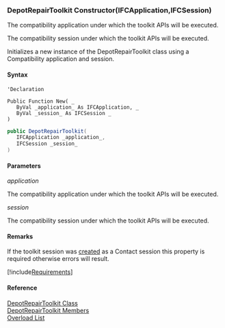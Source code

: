 ﻿### DepotRepairToolkit Constructor(IFCApplication,IFCSession)

The compatibility application under which the toolkit APIs will be executed.

The compatibility session under which the toolkit APIs will be executed.

Initializes a new instance of the DepotRepairToolkit class using a Compatibility application and session.

#### Syntax

```vbnet
'Declaration

Public Function New( _
   ByVal _application_ As IFCApplication, _
   ByVal _session_ As IFCSession _
)
```

```csharp
public DepotRepairToolkit( 
   IFCApplication _application_,
   IFCSession _session_
)
```

#### Parameters

_application_

The compatibility application under which the toolkit APIs will be executed.

_session_

The compatibility session under which the toolkit APIs will be executed.

#### Remarks

If the toolkit session was [created](fcSDK~FChoice.Foundation.Clarify.ClarifyApplication~CreateSession(String,String,ClarifyLoginType).md) as a Contact session this property is required otherwise errors will result.

[!include[Requirements](../partials/requirements.md)]

#### Reference

[DepotRepairToolkit Class](FChoice.Toolkits.Clarify~FChoice.Toolkits.Clarify.DepotRepair.DepotRepairToolkit.md)  
[DepotRepairToolkit Members](FChoice.Toolkits.Clarify~FChoice.Toolkits.Clarify.DepotRepair.DepotRepairToolkit_members.md)  
[Overload List](FChoice.Toolkits.Clarify~FChoice.Toolkits.Clarify.DepotRepair.DepotRepairToolkit~_ctor.md)